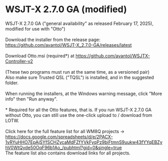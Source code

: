 # WSJT-X 2.7.0 GA (modified)
 WSJT-X 2.7.0 GA ("general availability" as released February 17, 2025), modified for use with "Otto")
 <br><br>Download the installer from the release page: 
 <br>https://github.com/avantol/WSJT-X_2.7.0-GA/releases/latest
 <br><br>Download Otto.msi (required*) at https://github.com/avantol/WSJTX-Controller-v2
 <br><br>(These two programs must run at the same time, as a versioned pair)
 <br>Also make sure Trusted QSL ("TQSL") is installed, and in the suggested folder.
 <br><br>When running the installers, at the Windows warning message, click "More info" then "Run anyway".
 <br><br>* Required for all the Otto features, that is. If you run WSJT-X 2.7.0 GA without Otto, you can still use the one-click upload to / download from LOTW.
 <br><br>Click here for the full feature list for all WM8Q projects -> https://docs.google.com/spreadsheets/d/e/2PACX-1vRYuHHO7EpAjSYfSCHZycaMdFZfYVkFyqPz9biFtmnS9uukw43fYYqEBZyhV0WtQyde50OqF96b1Ao_/pubhtml?gid=0&single=true
 <br>The feature list also contains download links for all projects.
